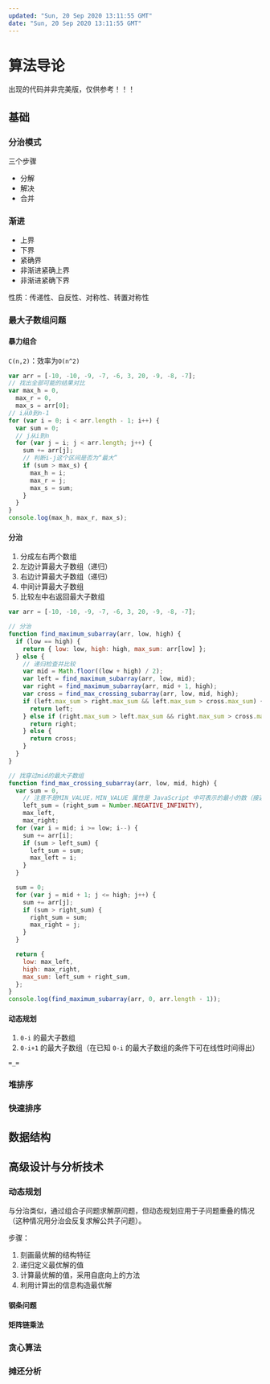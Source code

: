 ```yaml
---
updated: "Sun, 20 Sep 2020 13:11:55 GMT"
date: "Sun, 20 Sep 2020 13:11:55 GMT"
---
```


# 算法导论

出现的代码并非完美版，仅供参考！！！

## 基础

### 分治模式

三个步骤

- 分解
- 解决
- 合并

### 渐进

- 上界
- 下界
- 紧确界
- 非渐进紧确上界
- 非渐进紧确下界

性质：传递性、自反性、对称性、转置对称性

### 最大子数组问题

#### 暴力组合

`C(n,2)`：效率为`O(n^2)`

```js
var arr = [-10, -10, -9, -7, -6, 3, 20, -9, -8, -7];
// 找出全部可能的结果对比
var max_h = 0,
  max_r = 0,
  max_s = arr[0];
// i从0到n-1
for (var i = 0; i < arr.length - 1; i++) {
  var sum = 0;
  // j从i到n
  for (var j = i; j < arr.length; j++) {
    sum += arr[j];
    // 判断i-j这个区间是否为“最大”
    if (sum > max_s) {
      max_h = i;
      max_r = j;
      max_s = sum;
    }
  }
}
console.log(max_h, max_r, max_s);
```

#### 分治

1.  分成左右两个数组
2.  左边计算最大子数组（递归）
3.  右边计算最大子数组（递归）
4.  中间计算最大子数组
5.  比较左中右返回最大子数组

```js
var arr = [-10, -10, -9, -7, -6, 3, 20, -9, -8, -7];

// 分治
function find_maximum_subarray(arr, low, high) {
  if (low == high) {
    return { low: low, high: high, max_sum: arr[low] };
  } else {
    // 递归检查并比较
    var mid = Math.floor((low + high) / 2);
    var left = find_maximum_subarray(arr, low, mid);
    var right = find_maximum_subarray(arr, mid + 1, high);
    var cross = find_max_crossing_subarray(arr, low, mid, high);
    if (left.max_sum > right.max_sum && left.max_sum > cross.max_sum) {
      return left;
    } else if (right.max_sum > left.max_sum && right.max_sum > cross.max_sum) {
      return right;
    } else {
      return cross;
    }
  }
}

// 找穿过mid的最大子数组
function find_max_crossing_subarray(arr, low, mid, high) {
  var sum = 0,
    // 注意不是MIN_VALUE，MIN_VALUE 属性是 JavaScript 中可表示的最小的数（接近 0 ，但不是负数）。它的近似值为 5 x 10-324。
    left_sum = (right_sum = Number.NEGATIVE_INFINITY),
    max_left,
    max_right;
  for (var i = mid; i >= low; i--) {
    sum += arr[i];
    if (sum > left_sum) {
      left_sum = sum;
      max_left = i;
    }
  }

  sum = 0;
  for (var j = mid + 1; j <= high; j++) {
    sum += arr[j];
    if (sum > right_sum) {
      right_sum = sum;
      max_right = j;
    }
  }

  return {
    low: max_left,
    high: max_right,
    max_sum: left_sum + right_sum,
  };
}
console.log(find_maximum_subarray(arr, 0, arr.length - 1));
```

#### 动态规划

1.  `0-i` 的最大子数组
2.  `0-i+1` 的最大子数组（在已知 `0-i` 的最大子数组的条件下可在线性时间得出）

```
=_=
```

### 堆排序

### 快速排序

## 数据结构

## 高级设计与分析技术

### 动态规划

与分治类似，通过组合子问题求解原问题，但动态规划应用于子问题重叠的情况（这种情况用分治会反复求解公共子问题）。

步骤：

1.  刻画最优解的结构特征
2.  递归定义最优解的值
3.  计算最优解的值，采用自底向上的方法
4.  利用计算出的信息构造最优解

#### 钢条问题

#### 矩阵链乘法

### 贪心算法

### 摊还分析
